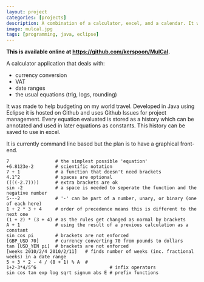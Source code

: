 ```yaml
---
layout: project
categories: [projects]
description: A combination of a calculator, excel, and a calendar. It was made to help budgeting on my world travel. Developed in Java using Eclipse it is hosted on Github and uses Github Issues for project management.
image: mulcal.jpg
tags: [programming, java, eclipse]
---
```


**This is available online at <https://github.com/kerspoon/MulCal>.**

A calculator application that deals with:

+ currency conversion
+ VAT
+ date ranges
+ the usual equations (trig, logs, rounding)

It was made to help budgeting on my world travel. Developed in Java using Eclipse it is hosted on Github and uses Github Issues for project management. Every equation evaluated is stored as a history which can be annotated and used in later equations as constants. This history can be saved to use in excel.

It is currently command line based but the plan is to have a graphical front-end.


    7                 # the simplest possible 'equation'
    +6.8123e-2        # scientific notation
    7 + 1             # a function that doesn't need brackets
    4.1^2             # spaces are optional
    ((((-2.7))))      # extra brackets are ok
    sin -2            # a space is needed to seperate the function and the negative number
    5---2             # '-' can be part of a number, unary, or binary (one of each here)
    1 + 2 * 3 + 4     # order of precedence means this is different to the next one
    (1 + 2) * (3 + 4) # as the rules get changed as normal by brackets
    A + 1             # using the result of a previous calculation as a constant
    sin cos pi        # brackets are not enforced
    [GBP_USD 70]      # currency converting 70 from pounds to dollars
    tan [USD_YEN pi]  # brackets are not enforced
    [weeks 2010/2/4 2010/2/11]   # finds number of weeks (inc. fractional weeks) in a date range
    5 + 3 * 2 - 4 / (8 + 1) % A  #
    1+2-3*4/5^6                           # infix operators
    sin cos tan exp log sqrt signum abs E # prefix functions

